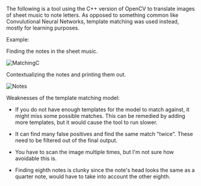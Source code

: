 The following is a tool using the C++ version of OpenCV to translate images of sheet music to note letters. As opposed to something common like Convulutional Neural Networks, template matching was used instead, mostly for learning purposes.

Example:

Finding the notes in the sheet music.

![MatchingC](https://user-images.githubusercontent.com/38588759/97217001-00767680-179d-11eb-8b09-b5ff3b09ce89.png)

Contextualizing the notes and printing them out.

![Notes](https://user-images.githubusercontent.com/38588759/97217595-ea1cea80-179d-11eb-9de2-e94b364a7c62.png)


Weaknesses of the template matching model:

- If you do not have enough templates for the model to match against, it might miss some possible matches. This can be remedied by adding more templates, but it would cause the tool to run slower.

- It can find many false positives and find the same match "twice". These need to be filtered out of the final output.

- You have to scan the image multiple times, but I'm not sure how avoidable this is.

- Finding eighth notes is clunky since the note's head looks the same as a quarter note, would have to take into account the other eighth.
